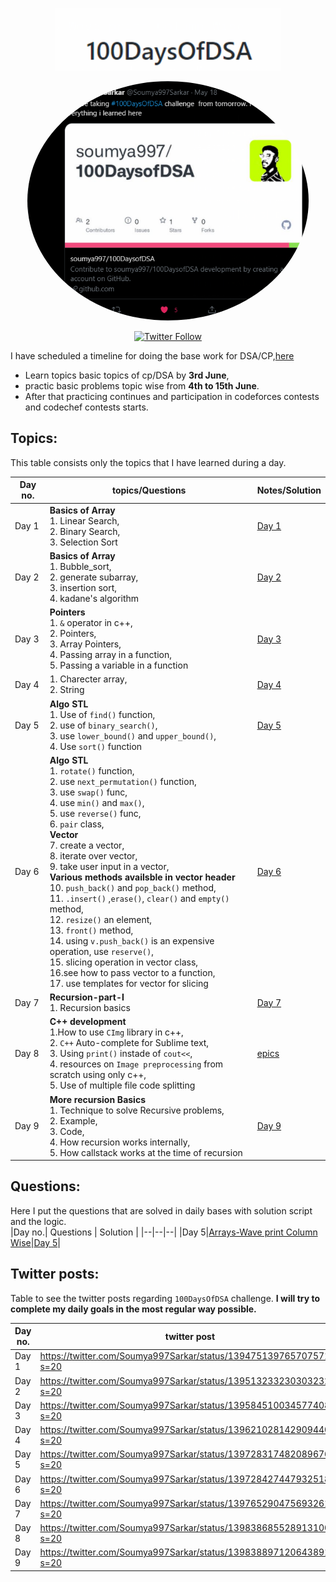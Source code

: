 <p align="center">
    <a href="https://twitter.com/Soumya997Sarkar/status/1394370312486068225?s=20">
        <img src="imgs/dsa.png" height="100">
    </a>
</p>


<p align="center">
    <a href="https://twitter.com/Soumya997Sarkar/status/1394370312486068225?s=20">
        <img style="border-radius: 50%;"; src="imgs/twitter.png" width="450">
    </a>
</p>

<p align="center">
    <a href="https://twitter.com/Soumya997Sarkar"><img alt="Twitter Follow" src="https://img.shields.io/twitter/follow/Soumya997Sarkar?style=for-the-badge&color=09f&labelColor=black&logo=twitter&label=@Soumya997Sarkar"></a>
</p>

I have scheduled a timeline for doing the base work for DSA/CP,[here]( https://www.notion.so/soumya997/DSA-Targets-2-week-plan-689460d1ba3848b19c000f41d9c29617)
- Learn topics basic topics of cp/DSA by **3rd June**,
- practic basic problems topic wise from **4th to 15th June**.
- After that practicing continues and participation in codeforces contests and codechef contests starts.

## Topics:
This table consists only the topics that I have learned during a day. 

|Day no.| topics/Questions | Notes/Solution |
|--|--|--|
|Day 1|**Basics of Array**<br>1. Linear Search,<br>2. Binary Search,<br>3. Selection Sort|[Day 1](Day_1)|
|Day 2|**Basics of Array**<br>1. Bubble_sort,<br>2. generate subarray,<br>3. insertion sort,<br>4. kadane's algorithm|[Day 2](Day_2)|
|Day 3|**Pointers**<br>1. `&` operator in c++,<br>2. Pointers,<br>3. Array Pointers,<br>4. Passing array in a function,<br>5. Passing a variable in a function|[Day 3](Day_3)|
|Day 4|1. Charecter array,<br>2. String|[Day 4](Day_4)|
|Day 5|**Algo STL**<br>1. Use of `find()` function,<br>2. use of `binary_search()`,<br>3. use `lower_bound()` and `upper_bound()`,<br>4. Use `sort()` function|[Day 5](Day_5)|
|Day 6|**Algo STL**<br>1. `rotate()` function,<br>2. use `next_permutation()` function,<br>3. use `swap()` func,<br>4. use `min()` and `max()`,<br>5. use `reverse()` func,<br>6. `pair` class,<br>**Vector**<br>7. create a vector,<br>8. iterate over vector,<br>9. take user input in a vector,<br>**Various methods availsble in vector header**<br>10. `push_back()` and `pop_back()` method,<br>11. `.insert()` ,`erase()`, `clear()` and `empty()` method,<br>12. `resize()` an element,<br>13. `front()` method,<br>14. using `v.push_back()` is an expensive operation, use `reserve()`,<br>15. slicing operation in vector class,<br>16.see how to pass vector to a function,<br>17. use templates for vector for slicing|[Day 6](Day_6)|
|Day 7|**Recursion-part-I**<br>1. Recursion basics|[Day 7](Day_7)|
|Day 8|**C++ development**<br>1.How to use `CImg` library in c++,<br>2.  `C++` Auto-complete for Sublime text,<br>3. Using `print()` instade of `cout<<`,<br>4. resources on `Image preprocessing` from scratch using only c++,<br>5. Use of multiple file code splitting|[epics](epics)|
|Day 9|**More recursion Basics**<br>1. Technique to solve Recursive problems,<br>2. Example,<br>3. Code,<br>4. How recursion works internally,<br>5. How callstack works at the time of recursion|[Day 9](Day_8)|


## Questions:
Here I put the questions that are solved in daily bases with solution script and the logic.  
|Day no.| Questions | Solution |
|--|--|--|
|Day 5|[Arrays-Wave print Column Wise](Day_5/PROBLEMS.md)|[Day 5](Day_5/wave.cpp)|


## Twitter posts:
Table to see the twitter posts regarding `100DaysOfDSA` challenge. **I will try to complete my daily goals in the most regular way possible.**

|Day no.| twitter post | date(21) |
|--|--|--|
|Day 1|https://twitter.com/Soumya997Sarkar/status/1394751397657075715?s=20|May 19|
|Day 2|https://twitter.com/Soumya997Sarkar/status/1395132332303032320?s=20|May 20|
|Day 3|https://twitter.com/Soumya997Sarkar/status/1395845100345774082?s=20|May 22|
|Day 4|https://twitter.com/Soumya997Sarkar/status/1396210281429094402?s=20|May 23|
|Day 5|https://twitter.com/Soumya997Sarkar/status/1397283174820896769?s=20|May 25|
|Day 6|https://twitter.com/Soumya997Sarkar/status/1397284274479325185?s=20|May 25|
|Day 7|https://twitter.com/Soumya997Sarkar/status/1397652904756932613?s=20|May 27|
|Day 8|https://twitter.com/Soumya997Sarkar/status/1398386855289131009?s=20|May 29|
|Day 9|https://twitter.com/Soumya997Sarkar/status/1398388971206438914?s=20|May 29|




